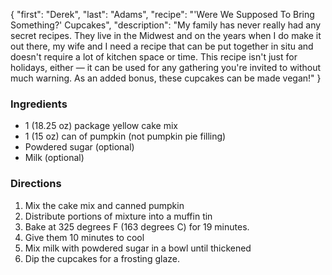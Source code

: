 {
"first": "Derek",
"last": "Adams",
"recipe": "'Were We Supposed To Bring Something?' Cupcakes",
"description": "My family has never really had any secret recipes. They live in the Midwest and on the years when I do make it out there, my wife and I need a recipe that can be put together in situ and doesn't require a lot of kitchen space or time. This recipe isn't just for holidays, either — it can be used for any gathering you're invited to without much warning. As an added bonus, these cupcakes can be made vegan!"
}

<div class="ingredients">
        <h3>Ingredients</h3>
        <ul>
        <li>1 (18.25 oz) package yellow cake mix</li>
<li>1 (15 oz) can of pumpkin (not pumpkin pie filling)</li>
<li>Powdered sugar (optional)</li>
<li>Milk (optional)</li>
        </ul>
      </div>
      <div class="directions">
        <h3>Directions</h3>
        <ol>
<li>Mix the cake mix and canned pumpkin</li>
<li>Distribute portions of mixture into a muffin tin</li>
<li>Bake at 325 degrees F (163 degrees C) for 19 minutes.</li>
<li>Give them 10 minutes to cool</li>
<li>Mix milk with powdered sugar in a bowl until thickened</li>
<li>Dip the cupcakes for a frosting glaze.</li>
        </ol>
      </div>
